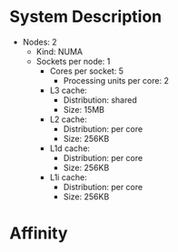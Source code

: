 # System  Description

- Nodes: 2
  - Kind: NUMA
  - Sockets per node: 1
    - Cores per socket: 5
      - Processing units per core: 2
    - L3 cache:
      - Distribution: shared
      - Size: 15MB
    - L2 cache:
      - Distribution: per core
      - Size: 256KB
    - L1d cache:
      - Distribution: per core
      - Size: 256KB
    - L1i cache:
      - Distribution: per core
      - Size: 256KB

# Affinity





